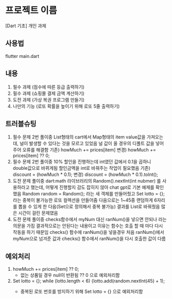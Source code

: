 # 프로젝트 이름

[Dart 기초] 개인 과제

## 사용법

flutter main.dart

## 내용

1. 필수 과제 (점수에 따른 등급 출력하기)
2. 필수 과제 (쇼핑몰 결제 금액 계산하기)
3. 도전 과제 (가상 복권 프로그램 만들기)
4. 나만의 기능 (로또 확률을 높이기 위해 로또 5줄 출력하기)

## 트러블슈팅
1. 필수 문제 2번 풀이중 List형태의 cart에서 Map형태의 item value값을 가져오는데,
   널이 발생할 수 있다는 것을 모르고 있었음 널 값이 올 경우의 디폴트 값을 넣어주어 오류를 해결함
   기존) howMuch += prices[item]  변경) howMuch += prices[item] ?? 0;
2. 필수 문제 2번 풀이중 10% 할인을 진행하는데 int였던 값에서 0.1을 곱하니 double값으로 바뀌게됨
   할인금액을 int로 바꿔주는 작업이 필요했음
   기존) discount = (howMuch * 0.1);  변경) discount = (howMuch * 0.1).toInt();
3. 도전 문제 풀이중 dart:math 라이브러리의 Random().nextInt(int nubmer) 를 사용하라고 했는데,
   어떻게 진행할지 감도 잡히지 않아 chat gpt로 기본 예제를 확인했음
   Random random = Random(); 라는 새 객체를 만들어줬고
   Set<int> lotto = {}; 라는 중복이 불가능한 로또 컬렉션을 만들어줌
   다음으로는 1~45중 랜덤하게 6자리를 뽑을 수 있게 한 다음(Set으로 정의해서 중복 불가능)
   결과를 List로 바꿔줬음
   많은 시간이 걸린 문제였음
4. 도전 문제 풀이중 checks함수에서 myNum 대신 ranNum()을 넣으면 안되나 라는 의문을 가짐
   결과적으로는 안된다는 내용이고
   이유는 함수는 호출 할 때 마다 다시 작동을 하기 때문임 checks() 함수에 ranNum()을 넣을경우
   처음 ranNum()에서 myNum으로 넘겨준 값과 checks() 함수에서 ranNum()을 다시 호출한 값이 다름

## 예외처리
1. howMuch += prices[item] ?? 0;
   - 없는 상품일 경우 null이 반환됨 ?? 0 으로 예외처리함
3. Set<int> lotto = {}; while (lotto.length < 6) {lotto.add(random.nextInt(45) + 1);
   - 중복된 로또 번호를 방지하기 위해 Set<int> lotto = {} 으로 예외처리함
